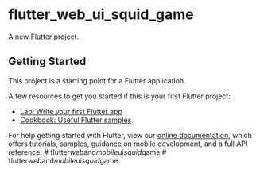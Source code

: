 # flutter_web_ui_squid_game

A new Flutter project.

## Getting Started

This project is a starting point for a Flutter application.

A few resources to get you started if this is your first Flutter project:

- [Lab: Write your first Flutter app](https://flutter.dev/docs/get-started/codelab)
- [Cookbook: Useful Flutter samples](https://flutter.dev/docs/cookbook)

For help getting started with Flutter, view our
[online documentation](https://flutter.dev/docs), which offers tutorials,
samples, guidance on mobile development, and a full API reference.
#   f l u t t e r _ w e b _ a n d _ m o b i l e _ u i _ s q u i d _ g a m e  
 #   f l u t t e r _ w e b _ a n d _ m o b i l e _ u i _ s q u i d _ g a m e  
 